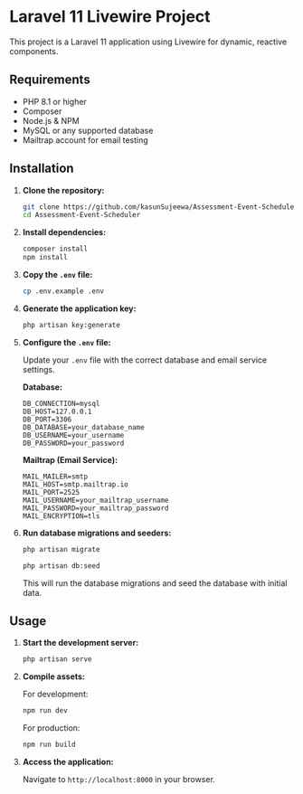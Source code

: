 
# Laravel 11 Livewire Project

This project is a Laravel 11 application using Livewire for dynamic, reactive components.

## Requirements

- PHP 8.1 or higher
- Composer
- Node.js & NPM
- MySQL or any supported database
- Mailtrap account for email testing

## Installation

1. **Clone the repository:**

   ```bash
   git clone https://github.com/kasunSujeewa/Assessment-Event-Scheduler.git
   cd Assessment-Event-Scheduler
   ```

2. **Install dependencies:**

   ```bash
   composer install
   npm install
   ```

3. **Copy the `.env` file:**

   ```bash
   cp .env.example .env
   ```

4. **Generate the application key:**

   ```bash
   php artisan key:generate
   ```

5. **Configure the `.env` file:**

   Update your `.env` file with the correct database and email service settings.

   **Database:**
   ```dotenv
   DB_CONNECTION=mysql
   DB_HOST=127.0.0.1
   DB_PORT=3306
   DB_DATABASE=your_database_name
   DB_USERNAME=your_username
   DB_PASSWORD=your_password
   ```

   **Mailtrap (Email Service):**
   ```dotenv
   MAIL_MAILER=smtp
   MAIL_HOST=smtp.mailtrap.io
   MAIL_PORT=2525
   MAIL_USERNAME=your_mailtrap_username
   MAIL_PASSWORD=your_mailtrap_password
   MAIL_ENCRYPTION=tls
   ```

6. **Run database migrations and seeders:**

   ```bash
   php artisan migrate
   ```
   ```bash
   php artisan db:seed
   ```

   This will run the database migrations and seed the database with initial data.

## Usage

1. **Start the development server:**

   ```bash
   php artisan serve
   ```

2. **Compile assets:**

   For development:

   ```bash
   npm run dev
   ```

   For production:

   ```bash
   npm run build
   ```

3. **Access the application:**

   Navigate to `http://localhost:8000` in your browser.

